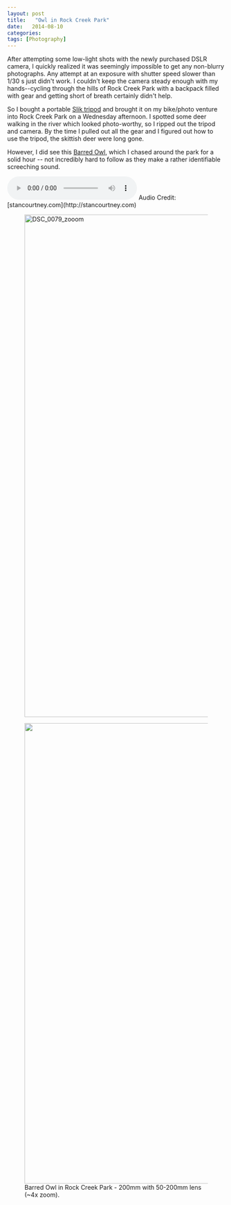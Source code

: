 ```yaml
---
layout: post
title:   "Owl in Rock Creek Park"
date:   2014-08-10
categories: 
tags: [Photography]
---
```


After attempting some low-light shots with the newly purchased DSLR camera, I quickly realized
it was seemingly impossible to get any non-blurry photographs.  Any attempt at an exposure with 
shutter speed slower than 1/30 s just didn't work. I couldn't keep the camera steady enough
with my hands--cycling through the hills of Rock Creek Park with a backpack filled with 
gear and getting short of breath certainly didn't help.

So I bought a portable [Slik tripod](http://www.adorama.com/SLSP2BGM.html) 
and brought it on my bike/photo
venture into Rock Creek Park on a Wednesday afternoon.  I spotted some deer walking in the river which
looked photo-worthy, so I ripped out the tripod and camera.  By the time I pulled out 
all the gear and I figured out how to use the tripod, the skittish deer were long gone.

However, I did see this [Barred Owl](http://en.wikipedia.org/wiki/Barred_owl), which 
I chased around the park for a solid hour -- not incredibly hard to follow as they
make a rather identifiable screeching sound.

<audio controls>
	 <source src="http://www.stancourtney.com/sounds/birds/Barred%20Owl/2009.05.07_Barred_Owl_01.mp3" type="audio/wav">
	<embed src="http://www.stancourtney.com/sounds/birds/Barred%20Owl/2009.05.07_Barred_Owl_01.mp3">
</audio>
Audio Credit: [stancourtney.com](http://stancourtney.com)

<figure>
	<a href="https://farm6.staticflickr.com/5592/14870238714_92fb191c7c_h.jpg" title="Barred Owl"><img src="https://farm6.staticflickr.com/5592/14870238714_92fb191c7c_h.jpg" width="1600" height="1161" alt="DSC_0079_zooom"></a>
</figure>

<figure>
	<a href="https://farm4.staticflickr.com/3865/14846729186_c34a69367c_h.jpg" title="Barred Owl"><img src="https://farm4.staticflickr.com/3865/14846729186_c34a69367c_h.jpg" width="1600" height="1064"></a>
	<figcaption>Barred Owl in Rock Creek Park - 200mm with 50-200mm lens (~4x zoom).</figcaption>
</figure>




